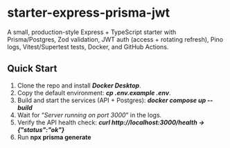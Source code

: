 # starter-express-prisma-jwt

A small, production-style Express + TypeScript starter with Prisma/Postgres, Zod validation, JWT auth (access + rotating refresh), Pino logs, Vitest/Supertest tests, Docker, and GitHub Actions.

## Quick Start

1. Clone the repo and install **_Docker Desktop_**.
2. Copy the default environment:
   **_cp .env.example .env_**.
3. Build and start the services (API + Postgres):
   **_docker compose up --build_**
4. Wait for “_Server running on port 3000_” in the logs.
5. Verify the API health check:
   **_curl http://localhost:3000/health → {"status":"ok"}_**
6. Run **npx prisma generate**
